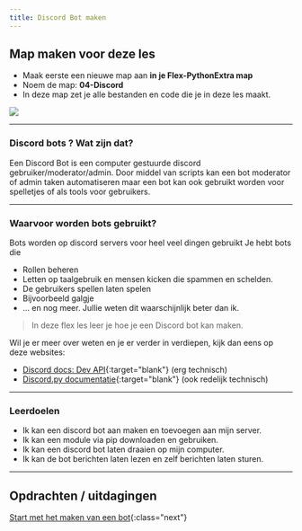 ```yaml
---
title: Discord Bot maken
---
```


## Map maken voor deze les
* Maak eerste een nieuwe map aan **in je Flex-PythonExtra map**
* Noem de map: **04-Discord**
* In deze map zet je alle bestanden en code die je in deze les maakt.

![](new-folder.png)

---

### Discord bots ? Wat zijn dat?

Een Discord Bot is een computer gestuurde discord gebruiker/moderator/admin. Door middel van scripts kan een bot moderator of admin taken automatiseren maar een bot kan ook gebruikt worden voor spelletjes of als tools voor gebruikers. 

---

### Waarvoor worden bots gebruikt?
Bots worden op discord servers voor heel veel dingen gebruikt
Je hebt bots die
- Rollen beheren
- Letten op taalgebruik en mensen kicken die spammen en schelden.
- De gebruikers spellen laten spelen
 - Bijvoorbeeld galgje
- ... en nog meer. Jullie weten dit waarschijnlijk beter dan ik.

> In deze flex les leer je hoe je een Discord bot kan maken.

Wil je er meer over weten en je er verder in verdiepen, kijk dan eens op deze websites:

- [Discord docs: Dev API](https://discord.com/developers/docs/intro){:target="blank"} (erg technisch)
- [Discord.py documentatie](https://discordpy.readthedocs.io/en/stable/){:target="blank"} (ook redelijk technisch)

---

### Leerdoelen 
- Ik kan een discord bot aan maken en toevoegen aan mijn server.
- Ik kan een module via pip downloaden en gebruiken.
- Ik kan een discord bot laten draaien op mijn computer.
- Ik kan de bot berichten laten lezen en zelf berichten laten sturen.

---

## Opdrachten / uitdagingen

[Start met het maken van een bot](01-bot-maken/){:class="next"}


